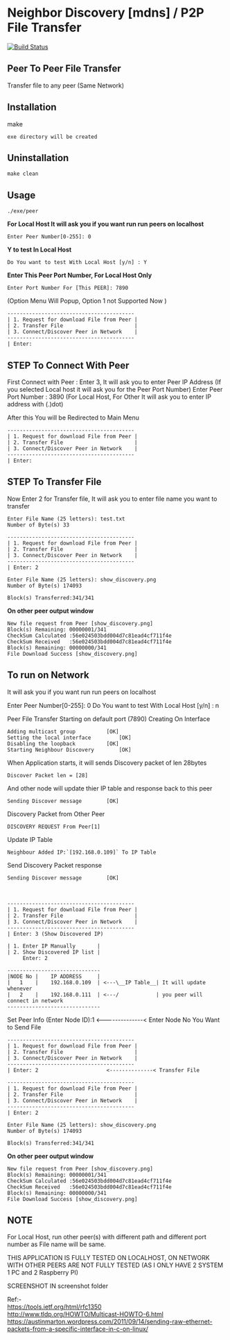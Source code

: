 # Neighbor Discovery [mdns] / P2P File Transfer

[![Build Status](https://travis-ci.org/harshitk/neighbor-discovery-ftp.svg?branch=master)](https://travis-ci.org/harshitk/neighbor-discovery-ftp)

## Peer To Peer File Transfer

Transfer file to any peer (Same Network)

## Installation

make
	
	exe directory will be created

## Uninstallation

    make clean

	
## Usage

    ./exe/peer

**For Local Host
It will ask you if you want run run peers on localhost**

	Enter Peer Number[0-255]: 0
    
**Y to test In Local Host**

	Do You want to test With Local Host [y/n] : Y
    
**Enter This Peer Port Number, For Local Host Only**

	Enter Port Number For [This PEER]: 7890

(Option Menu Will Popup, Option 1 not Supported Now )
	
	-----------------------------------------
	| 1. Request for download File from Peer |
	| 2. Transfer File                       |
	| 3. Connect/Discover Peer in Network    |
	-----------------------------------------
	| Enter: 

## STEP To Connect With Peer

First Connect with Peer : Enter 3, It will ask you to enter Peer IP Address (If you selected Local host it will ask you for the Peer Port Number)
Enter Peer Port Number : 3890   (For Local Host, For Other It will ask you to enter IP address with (.)dot)

After this You will be Redirected to Main Menu

	-----------------------------------------
	| 1. Request for download File from Peer |
	| 2. Transfer File                       |
	| 3. Connect/Discover Peer in Network    |
	-----------------------------------------
	| Enter: 

## STEP To Transfer File
Now Enter 2 for Transfer file, It will ask you to enter file name you want to transfer

	Enter File Name (25 letters): test.txt 
	Number of Byte(s) 33

	-----------------------------------------
	| 1. Request for download File from Peer |
	| 2. Transfer File                       |
	| 3. Connect/Discover Peer in Network    |
	-----------------------------------------
	| Enter: 2

	Enter File Name (25 letters): show_discovery.png
	Number of Byte(s) 174093

	Block(s) Transferred:341/341


**On other peer output window**

	New file request from Peer [show_discovery.png]
	Block(s) Remaining: 00000001/341
	CheckSum Calculated :56e024503bdd004d7c81ead4cf711f4e
	CheckSum Received   :56e024503bdd004d7c81ead4cf711f4e
	Block(s) Remaining: 00000000/341
	File Download Success [show_discovery.png]




##  To run on Network

It will ask you if you want run run peers on localhost

Enter Peer Number[0-255]: 0
Do You want to test With Local Host [y/n] : n 

Peer File Transfer Starting on default port (7890)
Creating On Interface

	Adding multicast group 			[OK]
	Setting the local interface 		[OK]
	Disabling the loopback 			[OK]
	Starting Neighbour Discovery 		[OK]

When Application starts, it will sends Discovery packet of len 28bytes

	Discover Packet len = [28]
    
And other node will update thier IP table and response back to this peer <br />
     
	Sending Discover message 		[OK]
    
Discovery Packet from Other Peer <br />

	DISCOVERY REQUEST From Peer[1]			
    
Update IP Table <br />
    
	Neighbour Added IP:`[192.168.0.109]` To IP Table
 Send Discovery Packet response  <br />
 
	Sending Discover message 		[OK]
<br />

	-----------------------------------------
	| 1. Request for download File from Peer |
	| 2. Transfer File                       |
	| 3. Connect/Discover Peer in Network    |
	-----------------------------------------
	| Enter: 3 (Show Discovered IP)

	| 1. Enter IP Manually       |
	| 2. Show Discovered IP list |
	     Enter: 2

	------------------------------
	|NODE No |    IP ADDRESS     | 
	|   1    |    192.168.0.109  | <---\__IP Table__| It will update whenever
	|   2    |    192.168.0.111  | <---/            | you peer will connect in network
	------------------------------
Set Peer Info (Enter Node ID):1  <--------------< Enter Node No You Want to Send File 

	-----------------------------------------
	| 1. Request for download File from Peer |
	| 2. Transfer File                       |
	| 3. Connect/Discover Peer in Network    |
	-----------------------------------------
	| Enter: 2						<--------------< Transfer File

	-----------------------------------------
	| 1. Request for download File from Peer |
	| 2. Transfer File                       |
	| 3. Connect/Discover Peer in Network    |
	-----------------------------------------
	| Enter: 2

	Enter File Name (25 letters): show_discovery.png
	Number of Byte(s) 174093

	Block(s) Transferred:341/341

**On other peer output window**

	New file request from Peer [show_discovery.png]
	Block(s) Remaining: 00000001/341
	CheckSum Calculated :56e024503bdd004d7c81ead4cf711f4e
	CheckSum Received   :56e024503bdd004d7c81ead4cf711f4e
	Block(s) Remaining: 00000000/341
	File Download Success [show_discovery.png]


## NOTE
For Local Host, run other peer(s) with different path and different port number as File name will be same.

THIS APPLICATION IS FULLY TESTED ON LOCALHOST, ON NETWORK WITH OTHER PEERS ARE NOT FULLY TESTED (AS I ONLY HAVE 2 SYSTEM 1 PC and 2 Raspberry PI)

SCREENSHOT IN screenshot folder



Ref:- <br />
https://tools.ietf.org/html/rfc1350  <br />
http://www.tldp.org/HOWTO/Multicast-HOWTO-6.html  <br />
https://austinmarton.wordpress.com/2011/09/14/sending-raw-ethernet-packets-from-a-specific-interface-in-c-on-linux/

